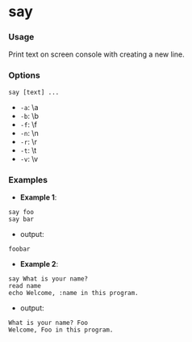 # say

### Usage
Print text on screen console with creating a new line.

### Options
```
say [text] ...
```

- `-a`: \a
- `-b`: \b
- `-f`: \f
- `-n`: \n
- `-r`: \r
- `-t`: \t
- `-v`: \v

### Examples

- **Example 1**:
```
say foo
say bar
```
- output:
```
foobar
```
- **Example 2**:
```
say What is your name?
read name
echo Welcome, :name in this program.
```
- output:
```
What is your name? Foo
Welcome, Foo in this program.
```